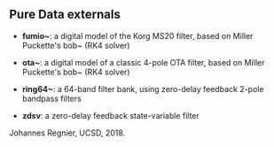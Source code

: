 ## Pure Data externals 


- **fumio~**: a digital model of the Korg MS20 filter, based on Miller Puckette's bob~ (RK4 solver)

- **ota~**: a digital model of a classic 4-pole OTA filter, based on Miller Puckette's bob~ (RK4 solver)

- **ring64~**: a 64-band filter bank, using zero-delay feedback 2-pole bandpass filters

- **zdsv**: a zero-delay feedback state-variable filter

Johannes Regnier, UCSD, 2018.

